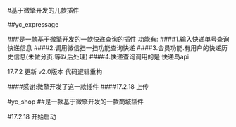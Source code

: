 #基于微擎开发的几款插件

##yc_expressage

###是一款基于微擎开发的一款快递查询的插件
功能有:
####1.输入快递单号查询快递信息
####2.调用微信扫一扫功能查询快递
####3.会员功能.有用户的快递历史信息(未做分页.等以后处理)
####4.快递查询调用的是 快递鸟api

17.7.2 更新 v2.0版本
代码逻辑重构

####感谢:微擎开发了这一款插件
####17.2.18 上传


#yc_shop
##是一款基于微擎开发的一款商城插件

#17.2.18 开始启动
